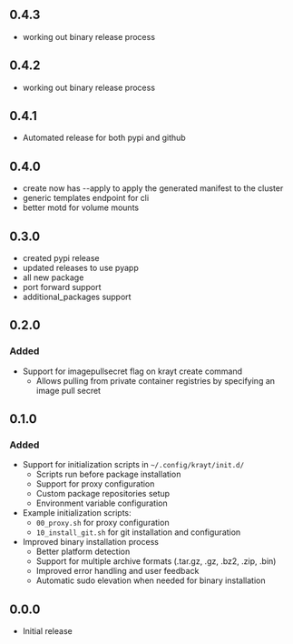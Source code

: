 ## 0.4.3

- working out binary release process

## 0.4.2

- working out binary release process

## 0.4.1

- Automated release for both pypi and github

## 0.4.0

- create now has --apply to apply the generated manifest to the cluster
- generic templates endpoint for cli
- better motd for volume mounts

## 0.3.0

- created pypi release
- updated releases to use pyapp
- all new package
- port forward support
- additional_packages support

## 0.2.0

### Added

- Support for imagepullsecret flag on krayt create command
  - Allows pulling from private container registries by specifying an image pull secret

## 0.1.0

### Added

- Support for initialization scripts in `~/.config/krayt/init.d/`
  - Scripts run before package installation
  - Support for proxy configuration
  - Custom package repositories setup
  - Environment variable configuration
- Example initialization scripts:
  - `00_proxy.sh` for proxy configuration
  - `10_install_git.sh` for git installation and configuration
- Improved binary installation process
  - Better platform detection
  - Support for multiple archive formats (.tar.gz, .gz, .bz2, .zip, .bin)
  - Improved error handling and user feedback
  - Automatic sudo elevation when needed for binary installation

## 0.0.0

- Initial release
